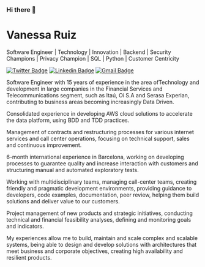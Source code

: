 ### Hi there 👋

# Vanessa Ruiz 


Software Engineer | Technology | Innovation | Backend | Security Champions | Privacy Champion | SQL | Python | Customer Centricity

[![Twitter Badge](https://img.shields.io/badge/-@Vanessa22607274-6633cc?style=flat-square&labelColor=6633cc&logo=twitter&logoColor=white&link=https://twitter.com/Vanessa22607274)](https://twitter.com/Vanessa22607274) 
[![Linkedin Badge](https://img.shields.io/badge/-Vanessa%20Ruiz-6633cc?style=flat-square&logo=Linkedin&logoColor=white&link=https://www.linkedin.com/in/vanessa-ruiz108/)](https://www.linkedin.com/in/vanessa-ruiz108/) 
[![Gmail Badge](https://img.shields.io/badge/-vanaruiz108@gmail.com-6633cc?style=flat-square&logo=Gmail&logoColor=white&link=mailto:vanaruiz108f@gmail.com)](mailto:vanaruiz108@gmail.com)

Software Engineer with 15 years of experience in the area of ​​Technology and development in large companies in the Financial Services and Telecommunications segment, such as Itaú, Oi S.A and Serasa Experian, contributing to business areas becoming increasingly Data Driven.

Consolidated experience in developing AWS cloud solutions to accelerate the data platform, using BDD and TDD practices.

Management of contracts and restructuring processes for various internet services and call center operations, focusing on technical support, sales and continuous improvement.

6-month international experience in Barcelona, ​​working on developing processes to guarantee quality and increase interaction with customers and structuring manual and automated exploratory tests.

Working with multidisciplinary teams, managing call-center teams, creating friendly and pragmatic development environments, providing guidance to developers, code examples, documentation, peer review, helping them build solutions and deliver value to our customers.

Project management of new products and strategic initiatives, conducting technical and financial feasibility analyses, defining and monitoring goals and indicators.

My experiences allow me to build, maintain and scale complex and scalable systems, being able to design and develop solutions with architectures that meet business and corporate objectives, creating high availability and resilient products.
